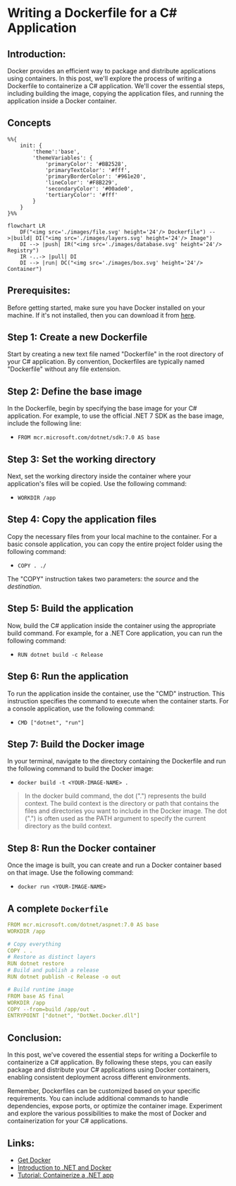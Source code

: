 # Writing a Dockerfile for a C# Application

## Introduction:
Docker provides an efficient way to package and distribute applications using containers. In this post, we'll explore the process of writing a Dockerfile to containerize a C# application. We'll cover the essential steps, including building the image, copying the application files, and running the application inside a Docker container.

## Concepts

```mermaid
%%{
    init: {
        'theme':'base',
        'themeVariables': {
            'primaryColor': '#BB2528',
            'primaryTextColor': '#fff',
            'primaryBorderColor': '#961e20',
            'lineColor': '#F8B229',
            'secondaryColor': '#00ade0',
            'tertiaryColor': '#fff'
        }
    }
}%%

flowchart LR
    DF("<img src='./images/file.svg' height='24'/> Dockerfile") -->|build| DI("<img src='./images/layers.svg' height='24'/> Image")
    DI --> |push| IR("<img src='./images/database.svg' height='24'/> Registry")
    IR -..-> |pull| DI
    DI --> |run| DC("<img src='./images/box.svg' height='24'/> Container")
```

## Prerequisites:
Before getting started, make sure you have Docker installed on your machine. If it's not installed, then you can download it from [here](https://docs.docker.com/get-docker/).

## Step 1: Create a new Dockerfile
Start by creating a new text file named "Dockerfile" in the root directory of your C# application. By convention, Dockerfiles are typically named "Dockerfile" without any file extension.

## Step 2: Define the base image
In the Dockerfile, begin by specifying the base image for your C# application. For example, to use the official .NET 7 SDK as the base image, include the following line:

* `FROM mcr.microsoft.com/dotnet/sdk:7.0 AS base` 

## Step 3: Set the working directory
Next, set the working directory inside the container where your application's files will be copied. Use the following command:

* `WORKDIR /app`

## Step 4: Copy the application files
Copy the necessary files from your local machine to the container. For a basic console application, you can copy the entire project folder using the following command:

* `COPY . ./`

 The "COPY" instruction takes two parameters: the _source_ and the _destination_.

## Step 5: Build the application
Now, build the C# application inside the container using the appropriate build command. For example, for a .NET Core application, you can run the following command:

* `RUN dotnet build -c Release`

## Step 6: Run the application
To run the application inside the container, use the "CMD" instruction. This instruction specifies the command to execute when the container starts. For a console application, use the following command:

* `CMD ["dotnet", "run"]`

## Step 7: Build the Docker image
In your terminal, navigate to the directory containing the Dockerfile and run the following command to build the Docker image:

* `docker build -t <YOUR-IMAGE-NAME> .`

>In the docker build command, the dot (".") represents the build context. The build context is the directory or path that contains the files and directories you want to include in the Docker image. The dot (".") is often used as the PATH argument to specify the current directory as the build context.

## Step 8: Run the Docker container
Once the image is built, you can create and run a Docker container based on that image. Use the following command:

* `docker run <YOUR-IMAGE-NAME>`

## A complete `Dockerfile`

```yml
FROM mcr.microsoft.com/dotnet/aspnet:7.0 AS base
WORKDIR /app

# Copy everything
COPY . .
# Restore as distinct layers
RUN dotnet restore
# Build and publish a release
RUN dotnet publish -c Release -o out

# Build runtime image
FROM base AS final
WORKDIR /app
COPY --from=build /app/out .
ENTRYPOINT ["dotnet", "DotNet.Docker.dll"]
```

## Conclusion:
In this post, we've covered the essential steps for writing a Dockerfile to containerize a C# application. By following these steps, you can easily package and distribute your C# applications using Docker containers, enabling consistent deployment across different environments.

Remember, Dockerfiles can be customized based on your specific requirements. You can include additional commands to handle dependencies, expose ports, or optimize the container image. Experiment and explore the various possibilities to make the most of Docker and containerization for your C# applications.

## Links:
* [Get Docker](https://docs.docker.com/get-docker/)
* [Introduction to .NET and Docker](https://learn.microsoft.com/en-us/dotnet/core/docker/introduction)
* [Tutorial: Containerize a .NET app](https://learn.microsoft.com/en-us/dotnet/core/docker/build-container?tabs=windows)

